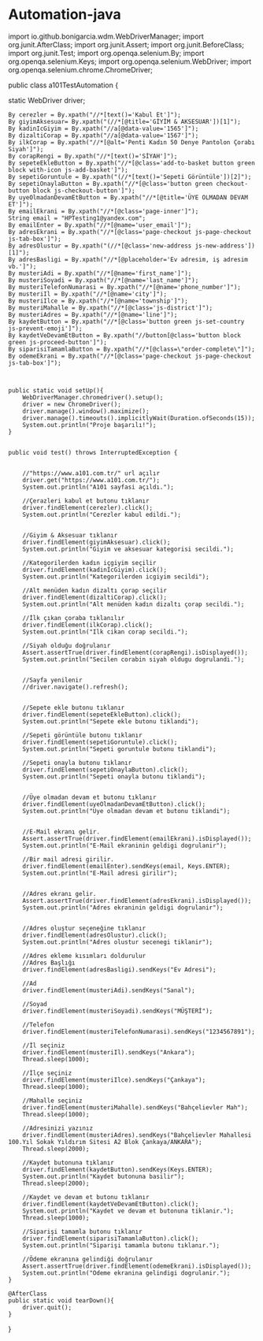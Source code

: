 # Automation-java

import io.github.bonigarcia.wdm.WebDriverManager;
import org.junit.AfterClass;
import org.junit.Assert;
import org.junit.BeforeClass;
import org.junit.Test;
import org.openqa.selenium.By;
import org.openqa.selenium.Keys;
import org.openqa.selenium.WebDriver;
import org.openqa.selenium.chrome.ChromeDriver;

public class a101TestAutomation {

static WebDriver driver;

    By cerezler = By.xpath("//*[text()='Kabul Et']");
    By giyimAksesuar= By.xpath("(//*[@title='GİYİM & AKSESUAR'])[1]");
    By kadinIcGiyim = By.xpath("//a[@data-value='1565']");
    By dizaltiCorap = By.xpath("//a[@data-value='1567']");
    By ilkCorap = By.xpath("//*[@alt='Penti Kadın 50 Denye Pantolon Çorabı Siyah']");
    By corapRengi = By.xpath("//*[text()='SİYAH']");
    By sepeteEkleButton = By.xpath("//*[@class='add-to-basket button green block with-icon js-add-basket']");
    By sepetiGoruntule = By.xpath("(//*[text()='Sepeti Görüntüle'])[2]");
    By sepetiOnaylaButton = By.xpath("//*[@class='button green checkout-button block js-checkout-button']");
    By uyeOlmadanDevamEtButton = By.xpath("//*[@title='ÜYE OLMADAN DEVAM ET']");
    By emailEkrani = By.xpath("//*[@class='page-inner']");
    String email = "HPTesting1@yandex.com";
    By emailEnter = By.xpath("//*[@name='user_email']");
    By adresEkrani = By.xpath("//*[@class='page-checkout js-page-checkout js-tab-box']");
    By adresOlustur = By.xpath("(//*[@class='new-address js-new-address'])[1]");
    By adresBasligi = By.xpath("//*[@placeholder='Ev adresim, iş adresim vb.']");
    By musteriAdi = By.xpath("//*[@name='first_name']");
    By musteriSoyadi = By.xpath("//*[@name='last_name']");
    By musteriTelefonNumarasi = By.xpath("//*[@name='phone_number']");
    By musteriIl = By.xpath("//*[@name='city']");
    By musteriIlce = By.xpath("//*[@name='township']");
    By musteriMahalle = By.xpath("//*[@class='js-district']");
    By musteriAdres = By.xpath("//*[@name='line']");
    By kaydetButton = By.xpath("//*[@class='button green js-set-country js-prevent-emoji']");
    By kaydetVeDevamEtButton = By.xpath("//button[@class='button block green js-proceed-button']");
    By siparisiTamamlaButton = By.xpath("//*[@class=\"order-complete\"]");
    By odemeEkrani = By.xpath("//*[@class='page-checkout js-page-checkout js-tab-box']");
    
    
    
    public static void setUp(){
        WebDriverManager.chromedriver().setup();
        driver = new ChromeDriver();
        driver.manage().window().maximize();
        driver.manage().timeouts().implicitlyWait(Duration.ofSeconds(15));
        System.out.println("Proje başarılı!");
    }
    
    
    public void test() throws InterruptedException {


        //"https://www.a101.com.tr/" url açılır
        driver.get("https://www.a101.com.tr/");
        System.out.println("A101 sayfasi açıldı.");

        //Çerazleri kabul et butonu tıklanır
        driver.findElement(cerezler).click();
        System.out.println("Cerezler kabul edildi.");


        //Giyim & Aksesuar tıklanır
        driver.findElement(giyimAksesuar).click();
        System.out.println("Giyim ve aksesuar kategorisi secildi.");

        //Kategorilerden kadın içgiyim seçilir
        driver.findElement(kadinIcGiyim).click();
        System.out.println("Kategorilerden icgiyim secildi");

        //Alt menüden kadın dizaltı çorap seçilir
        driver.findElement(dizaltiCorap).click();
        System.out.println("Alt menüden kadın dizaltı çorap secildi.");

        //İlk çıkan çoraba tıklanılır
        driver.findElement(ilkCorap).click();
        System.out.println("Ilk cikan corap secildi.");

        //Siyah olduğu doğrulanır
        Assert.assertTrue(driver.findElement(corapRengi).isDisplayed());
        System.out.println("Secilen corabin siyah oldugu dogrulandi.");


        //Sayfa yenilenir
        //driver.navigate().refresh();


        //Sepete ekle butonu tıklanır
        driver.findElement(sepeteEkleButton).click();
        System.out.println("Sepete ekle butonu tiklandi");

        //Sepeti görüntüle butonu tıklanır
        driver.findElement(sepetiGoruntule).click();
        System.out.println("Sepeti goruntule butonu tiklandi");

        //Sepeti onayla butonu tıklanır
        driver.findElement(sepetiOnaylaButton).click();
        System.out.println("Sepeti onayla butonu tiklandi");


        //Üye olmadan devam et butonu tıklanır
        driver.findElement(uyeOlmadanDevamEtButton).click();
        System.out.println("Uye olmadan devam et butonu tiklandi");


        //E-Mail ekranı gelir.
        Assert.assertTrue(driver.findElement(emailEkrani).isDisplayed());
        System.out.println("E-Mail ekraninin geldigi dogrulanir");

        //Bir mail adresi girilir.
        driver.findElement(emailEnter).sendKeys(email, Keys.ENTER);
        System.out.println("E-Mail adresi girilir");


        //Adres ekranı gelir.
        Assert.assertTrue(driver.findElement(adresEkrani).isDisplayed());
        System.out.println("Adres ekraninin geldigi dogrulanir");


        //Adres oluştur seçeneğine tıklanır
        driver.findElement(adresOlustur).click();
        System.out.println("Adres olustur secenegi tiklanir");

        //Adres ekleme kısımları doldurulur
        //Adres Başlığı
        driver.findElement(adresBasligi).sendKeys("Ev Adresi");

        //Ad
        driver.findElement(musteriAdi).sendKeys("Sanal");

        //Soyad
        driver.findElement(musteriSoyadi).sendKeys("MÜŞTERİ");

        //Telefon
        driver.findElement(musteriTelefonNumarasi).sendKeys("1234567891");

        //İl seçiniz
        driver.findElement(musteriIl).sendKeys("Ankara");
        Thread.sleep(1000);

        //İlçe seçiniz
        driver.findElement(musteriIlce).sendKeys("Çankaya");
        Thread.sleep(1000);

        //Mahalle seçiniz
        driver.findElement(musteriMahalle).sendKeys("Bahçelievler Mah");
        Thread.sleep(1000);

        //Adresinizi yazınız
        driver.findElement(musteriAdres).sendKeys("Bahçelievler Mahallesi 100.Yıl Sokak Yıldırım Sitesi A2 Blok Çankaya/ANKARA");
        Thread.sleep(2000);

        //Kaydet butonuna tıklanır
        driver.findElement(kaydetButton).sendKeys(Keys.ENTER);
        System.out.println("Kaydet butonuna basilir");
        Thread.sleep(2000);

        //Kaydet ve devam et butonu tıklanır
        driver.findElement(kaydetVeDevamEtButton).click();
        System.out.println("Kaydet ve devam et butonuna tiklanir.");
        Thread.sleep(1000);

        //Siparişi tamamla butonu tıklanır
        driver.findElement(siparisiTamamlaButton).click();
        System.out.println("Siparişi tamamla butonu tıklanır.");

        //Ödeme ekranına gelindiği doğrulanır
        Assert.assertTrue(driver.findElement(odemeEkrani).isDisplayed());
        System.out.println("Odeme ekranina gelindigi dogrulanir.");
    }

    @AfterClass
    public static void tearDown(){
        driver.quit();
    }

}
